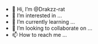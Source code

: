 - 👋 Hi, I’m @Drakzz-rat
- 👀 I’m interested in ...
- 🌱 I’m currently learning ...
- 💞️ I’m looking to collaborate on ...
- 📫 How to reach me ...

<!---
Drakzz-rat/Drakzz-rat is a ✨ special ✨ repository because its `README.md` (this file) appears on your GitHub profile.
You can click the Preview link to take a look at your changes.
--->
